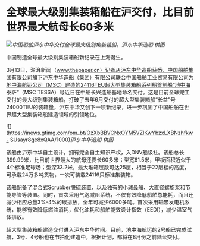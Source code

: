 # 全球最大级别集装箱船在沪交付，比目前世界最大航母长60多米

![](https://inews.gtimg.com/om_bt/OaYwCTRqy48fgbC5ITDcfsWTwkyYqpjZv1XQn8u3P-E0QAA/1000)_中国船舶沪东中华交付全球最大级别集装箱船。沪东中华造船
供图_

中国制造全球最大级别集装箱船新纪录在上海诞生。

3月13日，澎湃新闻（www.thepaper.cn）记者从沪东中华造船获悉，中国船舶集团有限公司旗下沪东中华造船（集团）有限公司联合中国船舶工业贸易有限公司为地中海航运公司（MSC）建造的24116TEU超大型集装箱船系列船首制船“地中海
泰萨”（MSC
TESSA）号近日在中船长兴造船基地命名交付。这是目前全球完工交付的最大级别集装箱船，打破了去年6月交付的超大型集装箱船“长益”号24000TEU的装箱量，沪东中华又创下一项新纪录，进一步巩固了中国船舶在世界超大型集装箱船建造领域的引领地位。

![](https://inews.gtimg.com/om_bt/OzXbBBVCNxOYM5VZlKwYbzxLXBNzhfkw-
SUsayr8ge8xQAA/1000)_沪东中华造船 供图_

该船由沪东中华自主设计，拥有完全自主知识产权，入DNV船级社。该船总长399.99米，比目前世界最大的航母还要长60多米；型宽61.5米，甲板面积近似于4个标准足球场；型深33.2米，最大堆箱层数可达25层，相当于22层楼的高度，可承载24万多吨货物，一次可装载24116只标准集装箱。

该船配备了混合式Scrubber脱硫装置，以及独有的小球鼻艏、大直径螺旋桨和节能导管等装置。同时，首次采用气泡减阻系统，不仅有效降低船舶总能耗，而且还减少相应总量3%-4%的碳排放，全年可减少6000多吨。首次采用轴带发电机系统，能够有效降低燃油消耗，优化油耗和船舶能效设计指数（EEDI），减少温室气体排放。

超大型集装箱船建造交付进入沪东中华时间。目前，地中海航运的2号船已完成试航，3号、4号船也在节拍化建造中，根据计划，都将在8月份之前陆续交付。

